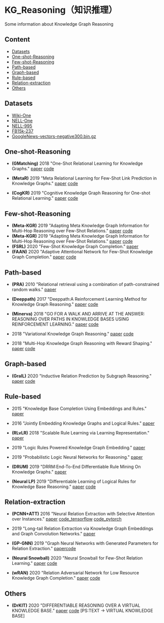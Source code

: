 # KG_Reasoning（知识推理）
Some information about Knowledge Graph Reasoning

## Content
* [Datasets](#Datasets)
* [One-shot-Reasoning](#One-shot-Reasoning)
* [Few-shot-Reasoning](#Few-shot-Reasoning)
* [Path-based](#Path-based)
* [Graph-based](#Graph-based)
* [Rule-based](#Rule-based)
* [Relation-extraction](#Relation-extraction)
* [Others](#Others)

## Datasets
- [Wiki-One](https://sites.cs.ucsb.edu/~xwhan/datasets/wiki.tar.gz)
- [NELL-One](https://sites.cs.ucsb.edu/~xwhan/datasets/nell.tar.gz)
- [NELL-995](http://cs.ucsb.edu/~xwhan/datasets/NELL-995.zip)
- [FB15k-237](https://drive.google.com/file/d/1klWL11nW3ZS6b2MtLW0MHnXu-XlJqDyA/view?usp=sharing)
- [GoogleNews-vectors-negative300.bin.gz](https://drive.google.com/file/d/0B7XkCwpI5KDYNlNUTTlSS21pQmM/edit?usp=sharing)

## One-shot-Reasoning
- **(GMatching)** 2018 "One-Shot Relational Learning for Knowledge Graphs." [paper](https://arxiv.org/abs/1808.09040) [code](https://github.com/xwhan/One-shot-Relational-Learning) 

- **(MetaR)** 2019 "Meta Relational Learning for Few-Shot Link Prediction in Knowledge Graphs." [paper](https://www.aclweb.org/anthology/D19-1431/) [code](https://github.com/AnselCmy/MetaR)

- **(CogKR)** 2019 "Cognitive Knowledge Graph Reasoning for One-shot Relational Learning." [paper](https://arxiv.org/abs/1906.05489) [code](https://github.com/THUDM/CogKR)

## Few-shot-Reasoning
- **(Meta-KGR)** 2019 "Adapting Meta Knowledge Graph Information for Multi-Hop Reasoning over Few-Shot Relations." [paper](https://arxiv.org/pdf/1908.11513.pdf) [code](https://github.com/THU-KEG/MetaKGR)
- **(Meta-KGR)** 2019 "Adapting Meta Knowledge Graph Information for Multi-Hop Reasoning over Few-Shot Relations." [paper](https://arxiv.org/pdf/1908.11513.pdf) [code](https://github.com/THU-KEG/MetaKGR)
- **(FSRL)** 2020 "Few-Shot Knowledge Graph Completion." [paper](https://arxiv.org/abs/1911.11298?context=cs) 
- **(FAAN)** 2020 "Adaptive Attentional Network for Few-Shot Knowledge Graph Completion." [paper](https://www.researchgate.net/publication/344756931_Adaptive_Attentional_Network_for_Few-Shot_Knowledge_Graph_Completion) [code](https://github.com/JiaweiSheng/FAAN)

## Path-based
- **(PRA)** 2010 "Relational retrieval using a combination of path-constrained random walks." [paper](https://link.springer.com/article/10.1007/s10994-010-5205-8)

- **(Deeppath)** 2017 "Deeppath:A Reinforcement Learning Method for Knowledge Graph Reasoning." [paper](https://arxiv.org/abs/1707.06690) [code](https://github.com/xwhan/DeepPath)

- **(Minerva)** 2018 "GO FOR A WALK AND ARRIVE AT THE ANSWER: REASONING OVER PATHS IN KNOWLEDGE BASES USING REINFORCEMENT LEARNING." [paper](https://arxiv.org/abs/1711.05851) [code](https://github.com/shehzaadzd/MINERVA)

- 2018 "Variational Knowledge Graph Reasoning." [paper](https://arxiv.org/abs/1803.06581) [code](https://github.com/wenhuchen/KB-Reasoning-Data)

- 2018 "Multi-Hop Knowledge Graph Reasoning with Reward Shaping." [paper](https://arxiv.org/abs/1808.10568) [code](https://github.com/salesforce/MultiHopKG)


## Graph-based
- **(GraIL)** 2020 "Inductive Relation Prediction by Subgraph Reasoning." [paper](https://arxiv.org/abs/1911.06962) [code](https://github.com/kkteru/grail)


## Rule-based
- 2015 "Knowledge Base Completion Using Embeddings and Rules." [paper](https://www.aaai.org/ocs/index.php/IJCAI/IJCAI15/paper/viewPaper/10798)

- 2016 "Jointly Embedding Knowledge Graphs and Logical Rules." [paper](https://www.aclweb.org/anthology/D16-1019.pdf)

- **(RLvLR)** 2018 "Scalable Rule Learning via Learning Representation." [paper](https://www.ijcai.org/Proceedings/2018/0297.pdf)

- 2019 "Logic Rules Powered Knowledge Graph Embedding." [paper](https://arxiv.org/abs/1903.03772)

- 2019 "Probabilistic Logic Neural Networks for Reasoning." [paper](http://papers.nips.cc/paper/8987-probabilistic-logic-neural-networks-for-reasoning)

- **(DRUM)** 2019 "DRRM:End-To-End Differentiable Rule Mining On Knowledge Graphs." [paper](http://papers.nips.cc/paper/9669-drum-end-to-end-differentiable-rule-mining-on-knowledge-graphs)

- **(Neural LP)** 2019 "Differentiable Learning of Logical Rules for Knowledge Base Reasoning." [paper](http://papers.nips.cc/paper/6826-differentiable-learning-of-logical-rules-for-knowledge-base-reasoning) [code](https://github.com/fanyangxyz/Neural-LP)



## Relation-extraction
- **(PCNN+ATT)** 2016 "Neural Relation Extraction with Selective Attention over Instances." [paper](http://www.thunlp.org/~lyk/publications/acl2016_nre.pdf) [code_tensorflow](https://github.com/thunlp/NRE) [code_pytorch](https://github.com/ShomyLiu/pytorch-relation-extraction)

- 2019 "Long-tail Relation Extraction via Knowledge Graph Embeddings and Graph Convolution Networks." [paper](https://www.aclweb.org/anthology/N19-1306/)

- **(GP-GNN)** 2019 "Graph Neural Networks with Generated Parameters for Relation Extraction." [paper](https://www.aclweb.org/anthology/P19-1128.pdf)[code](https://github.com/thunlp/gp-gnn)

- **(Neural Snowball)** 2020 "Neural Snowball for Few-Shot Relation Learning." [paper](https://arxiv.org/pdf/1908.11007.pdf) [code](https://github.com/thunlp/Neural-Snowball)

- **(wRAN)** 2020 "Relation Adversarial Network for Low Resource Knowledge Graph Completion." [paper](https://arxiv.org/abs/1911.03091) [code](https://github.com/zxlzr/RAN)

## Others
- **(DrKIT)** 2020 "DIFFERENTIABLE REASONING OVER A VIRTUAL KNOWLEDGE BASE." [paper](https://link.zhihu.com/?target=https%3A//openreview.net/pdf%3Fid%3DSJxstlHFPH) [code](http://www.cs.cmu.edu/~bdhingra/pages/drkit.html) [PS:TEXT -> VIRTUAL KNOWLEDGE BASE]


